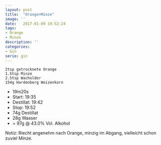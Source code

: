 ```yaml
---
layout: post
title:  "Orange+Minze"
image: ''
date:   2017-01-09 19:52:24
tags:
- Orange
- Minze
description: ''
categories:
- Gin
serie: gin
---
```


```
2tsp getrocknete Orange
1.5tsp Minze
2.5tsp Wacholder
154g Hardenberg Weizenkorn
```
* 19m20s
* Start: 19:35
* Destillat: 19:42
* Stop: 19:52
* 74g Destillat
* 28g Wasser
* = 97g @ 43.0% Vol. Alkohol

Notiz: Riecht angenehm nach Orange, minzig im Abgang, vielleicht schon zuviel Minze.
